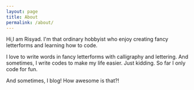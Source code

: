 ```yaml
---
layout: page
title: About
permalink: /about/
---
```


Hi,I am Risyad. I'm that ordinary hobbyist who enjoy creating fancy
letterforms and learning how to code.

I love to write words in fancy letterforms with calligraphy and lettering. And
sometimes, I write codes to make my life easier. Just kidding. So far I only
code for fun.

And sometimes, I blog! How awesome is that?!
